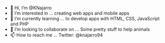 - 👋 Hi, I’m @KNajarro
- 👀 I’m interested in ... creating web apps and mobile apps
- 🌱 I’m currently learning ... to develop apps with HTML, CSS, JavaScript and PHP
- 💞️ I’m looking to collaborate on ... Some pretty stuff to help animals
- 📫 How to reach me ... Twitter: @knajarro94

<!---
KNajarro/KNajarro is a ✨ special ✨ repository because its `README.md` (this file) appears on your GitHub profile.
You can click the Preview link to take a look at your changes.
--->
